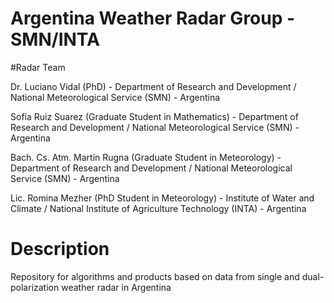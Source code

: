 # Argentina Weather Radar Group - SMN/INTA

#Radar Team

Dr. Luciano Vidal (PhD) - Department of Research and Development / National Meteorological Service (SMN) - Argentina

Sofía Ruiz Suarez (Graduate Student in Mathematics) - Department of Research and Development / National Meteorological Service (SMN) - Argentina

Bach. Cs. Atm. Martín Rugna (Graduate Student in Meteorology) - Department of Research and Development / National Meteorological Service (SMN) - Argentina

Lic. Romina Mezher (PhD Student in Meteorology) - Institute of Water and Climate / National Institute of Agriculture Technology (INTA) - Argentina


# Description

Repository for algorithms and products based on data from single and dual-polarization weather radar in Argentina
